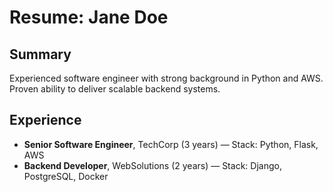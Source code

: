 # Resume: Jane Doe

## Summary
Experienced software engineer with strong background in Python and AWS. Proven ability to deliver scalable backend systems.

## Experience
- **Senior Software Engineer**, TechCorp (3 years) — Stack: Python, Flask, AWS
- **Backend Developer**, WebSolutions (2 years) — Stack: Django, PostgreSQL, Docker
